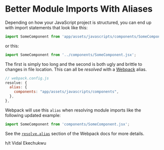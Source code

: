 # Better Module Imports With Aliases

Depending on how your JavaScript project is structured, you can end up with
import statements that look like this:

```javascript
import SomeComponent from 'app/assets/javascripts/components/SomeComponent.jsx';
```

or this:

```javascript
import SomeComponent from '../components/SomeComponent.jsx';
```

The first is simply too long and the second is both ugly and brittle to
changes in file location. This can all be _resolved_ with a
[Webpack](https://webpack.github.io/) alias.

```javascript
// webpack.config.js
resolve: {
  alias: {
    components: "app/assets/javascripts/components",
  },
},
```

Webpack will use this `alias` when resolving module imports like the
following updated example:

```javascript
import SomeComponent from 'components/SomeComponent.jsx';
```

See the
[`resolve.alias`](https://webpack.github.io/docs/configuration.html#resolve-alias)
section of the Webpack docs for more details.

h/t Vidal Ekechukwu
